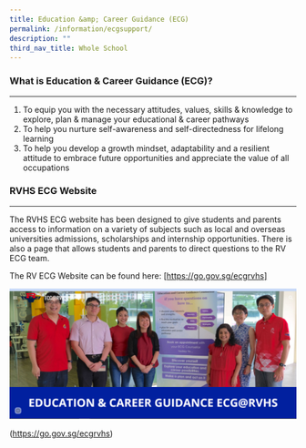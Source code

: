 ```yaml
---
title: Education &amp; Career Guidance (ECG)
permalink: /information/ecgsupport/
description: ""
third_nav_title: Whole School
---
```

### What is Education & Career Guidance (ECG)?
------------------------------------------

1.  To equip you with the necessary attitudes, values, skills & knowledge to explore, plan & manage your educational & career pathways
2.  To help you nurture self-awareness and self-directedness for lifelong learning
3.  To help you develop a growth mindset, adaptability and a resilient attitude to embrace future opportunities and appreciate the value of all occupations

[](https://go.gov.sg/ecgrvhs)

### RVHS ECG Website
----------------

The RVHS ECG website has been designed to give students and parents access to information on a variety of subjects such as local and overseas universities admissions, scholarships and internship opportunities. There is also a page that allows students and parents to direct questions to the RV ECG team.

The RV ECG Website can be found here: [https://go.gov.sg/ecgrvhs]

![](/images/ecg%20website%20screenshot.png)

(https://go.gov.sg/ecgrvhs)